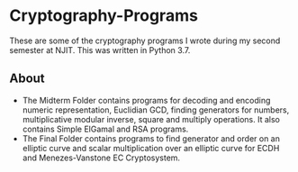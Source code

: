 # Cryptography-Programs
These are some of the cryptography programs I wrote during my second semester at NJIT. This was written in Python 3.7.

## About
- The Midterm Folder contains programs for decoding and encoding numeric representation, Euclidian GCD, finding generators for numbers, multiplicative modular inverse, square and multiply operations. It also contains Simple ElGamal and RSA programs.
- The Final Folder contains programs to find generator and order on an elliptic curve and scalar multiplication over an elliptic curve for ECDH and Menezes-Vanstone EC Cryptosystem.
